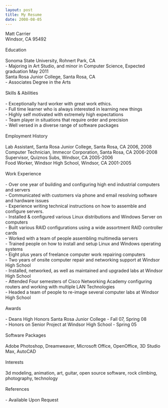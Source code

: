 ```yaml
---
layout: post
title: My Resume
date: 2008-08-05
---
```

Matt Carrier<br />Windsor, CA 95492<br /><br />Education<br /><br />Sonoma State University, Rohnert Park, CA<br />- Majoring in Art Studio, and minor in Computer Science, Expected graduation May 2011<br />Santa Rosa Junior College, Santa Rosa, CA<br />- Associates Degree in the Arts<br /><br />Skills & Abilities<br /><br />- Exceptionally hard worker with great work ethics.<br />- Full time learner who is always interested in learning new things<br />- Highly self motivated with extremely high expectations<br />- Team player in situations that require order and precision<br />- Well versed in a diverse range of software packages<br /><br />Employment History<br /><br />Lab Assistant, Santa Rosa Junior College, Santa Rosa, CA 2006, 2008<br />Computer Technician, Immecor Corporation, Santa Rosa, CA 2006-2008<br />Supervisor, Quiznos Subs, Windsor, CA 2005-2006<br />Food Worker, Windsor High School, Windsor, CA 2001-2005<br /><br />Work Experience<br /><br />- Over one year of building and configuring high end industrial computers and servers<br />- Communicated with customers via phone and email resolving software and hardware issues<br />- Experience writing technical instructions on how to assemble and configure servers.<br />- Installed & configured various Linux distributions and Windows Server on computers<br />- Built various RAID configurations using a wide assortment RAID controller cards<br />- Worked with a team of people assembling multimedia servers<br />- Trained people on how to install and setup Linux and Windows operating systems<br />- Eight plus years of freelance computer work repairing computers<br />- Two years of onsite computer repair and networking support at Windsor High School<br />- Installed, networked, as well as maintained and upgraded labs at Windsor High School<br />- Attended Four semesters of Cisco Networking Academy configuring routers and working with multiple LAN Technologies<br />- Headed a team of people to re-image several computer labs at Windsor High School<br /><br />Awards<br /><br />- Deans High Honors Santa Rosa Junior College - Fall 07, Spring 08<br />- Honors on Senior Project at Windsor High School - Spring 05<br /><br />Software Packages<br /><br />Adobe Photoshop, Dreamweaver, Microsoft Office, OpenOffice, 3D Studio Max, AutoCAD<br /><br />Interests<br /><br />3d modeling, animation, art, guitar, open source software, rock climbing, photography, technology<br /><br />References<br /><br />- Available Upon Request
